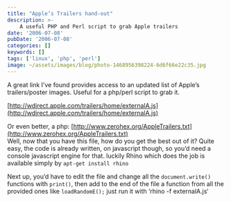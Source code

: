 ```yaml
---
title: "Apple’s Trailers hand-out"
description: >-
    A useful PHP and Perl script to grab Apple trailers
date: '2006-07-08'
pubDate: '2006-07-08'
categories: []
keywords: []
tags: ['linux', 'php', 'perl']
image: ~/assets/images/blog/photo-1468956398224-6d6f66e22c35.jpg
---
```


A great link I’ve found provides access to an updated list of Apple’s trailers/poster images. Useful for a php/perl script to grab it.

[http://wdirect.apple.com/trailers/home/externalA.js](http://wdirect.apple.com/trailers/home/externalA.js)

Or even better, a php: [http://www.zerohex.org/AppleTrailers.txt](http://www.zerohex.org/AppleTrailers.txt)  
Well, now that you have this file, how do you get the best out of it? Quite easy, the code is already written, on javascript though, so you’d need a console javascript engine for that. luckily Rhino which does the job is available simply by `apt-get install rhino`

Next up, you’d have to edit the file and change all the `document.write()` functions with `print()`, then add to the end of the file a function from all the provided ones like `loadRandomE();` just run it with ‘rhino -f externalA.js‘